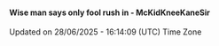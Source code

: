 #### Wise man says only fool rush in - McKidKneeKaneSir
Updated on 28/06/2025 - 16:14:09 (UTC) Time Zone
